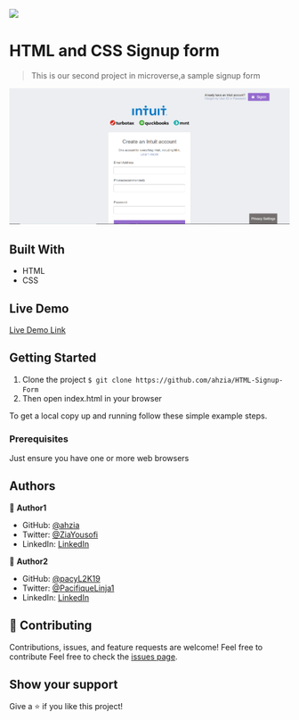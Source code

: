 ![](https://img.shields.io/badge/Microverse-blueviolet)

# HTML and CSS Signup form

> This is our second project in microverse,a sample signup form  

![screenshot](./app_screenshot.PNG)

## Built With

- HTML
- CSS

## Live Demo

[Live Demo Link](https://ahzia.github.io/HTML-Signup-Form/)

## Getting Started

1. Clone the project 
  `$ git clone https://github.com/ahzia/HTML-Signup-Form`
2. Then open index.html in your browser

To get a local copy up and running follow these simple example steps.

### Prerequisites

Just ensure you have one or more web browsers

## Authors

👤 **Author1**

- GitHub: [@ahzia](https://github.com/ahzia)
- Twitter: [@ZiaYousofi](https://twitter.com/ZiaYousofi)
- LinkedIn: [LinkedIn](https://https://www.linkedin.com/in/ah-ziayosfi)

👤 **Author2**

- GitHub: [@pacyL2K19](https://github.com/pacyL2K19)
- Twitter: [@PacifiqueLinja1](https://twitter.com/PacifiqueLinja1)
- LinkedIn: [LinkedIn](https://www.linkedin.com/in/pacifique-linjanja-2a565517b/)

## 🤝 Contributing

Contributions, issues, and feature requests are welcome!
Feel free to contribute 
Feel free to check the [issues page](https://github.com/ahzia/HTML-Signup-Form/issues/3).

## Show your support

Give a ⭐️ if you like this project!



